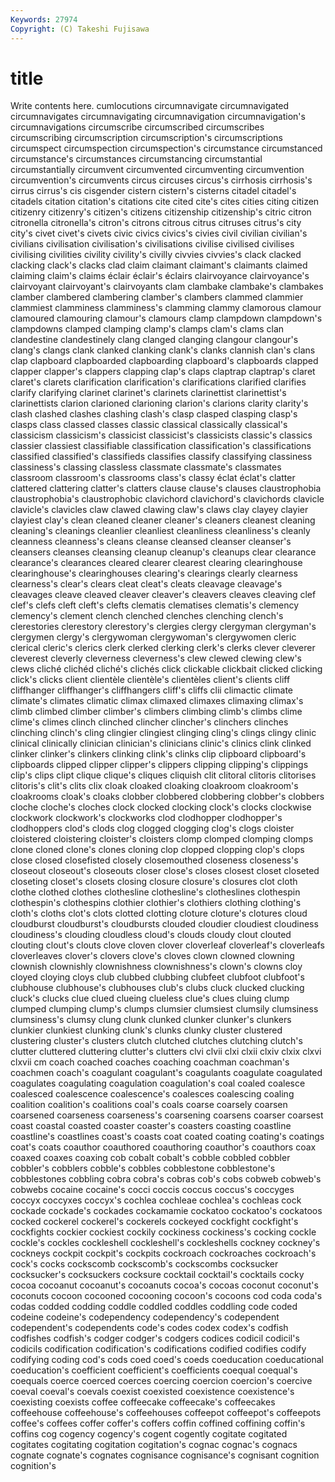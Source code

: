 ```yaml
---
Keywords: 27974 
Copyright: (C) Takeshi Fujisawa
---
```


# title

Write contents here.
cumlocutions circumnavigate
circumnavigated circumnavigates circumnavigating circumnavigation circumnavigation's circumnavigations circumscribe circumscribed circumscribes circumscribing
circumscription circumscription's circumscriptions circumspect circumspection circumspection's circumstance circumstanced circumstance's circumstances
circumstancing circumstantial circumstantially circumvent circumvented circumventing circumvention circumvention's circumvents circus
circuses circus's cirrhosis cirrhosis's cirrus cirrus's cis cisgender cistern cistern's
cisterns citadel citadel's citadels citation citation's citations cite cited cite's
cites cities citing citizen citizenry citizenry's citizen's citizens citizenship citizenship's
citric citron citronella citronella's citron's citrons citrous citrus citruses citrus's
city city's civet civet's civets civic civics civics's civies civil
civilian civilian's civilians civilisation civilisation's civilisations civilise civilised civilises civilising
civilities civility civility's civilly civvies civvies's clack clacked clacking clack's
clacks clad claim claimant claimant's claimants claimed claiming claim's claims
éclair éclair's éclairs clairvoyance clairvoyance's clairvoyant clairvoyant's clairvoyants clam clambake
clambake's clambakes clamber clambered clambering clamber's clambers clammed clammier clammiest
clamminess clamminess's clamming clammy clamorous clamour clamoured clamouring clamour's clamours
clamp clampdown clampdown's clampdowns clamped clamping clamp's clamps clam's clams
clan clandestine clandestinely clang clanged clanging clangour clangour's clang's clangs
clank clanked clanking clank's clanks clannish clan's clans clap clapboard
clapboarded clapboarding clapboard's clapboards clapped clapper clapper's clappers clapping clap's
claps claptrap claptrap's claret claret's clarets clarification clarification's clarifications clarified
clarifies clarify clarifying clarinet clarinet's clarinets clarinettist clarinettist's clarinettists clarion
clarioned clarioning clarion's clarions clarity clarity's clash clashed clashes clashing
clash's clasp clasped clasping clasp's clasps class classed classes classic
classical classically classical's classicism classicism's classicist classicist's classicists classic's classics
classier classiest classifiable classification classification's classifications classified classified's classifieds classifies
classify classifying classiness classiness's classing classless classmate classmate's classmates classroom
classroom's classrooms class's classy éclat éclat's clatter clattered clattering clatter's
clatters clause clause's clauses claustrophobia claustrophobia's claustrophobic clavichord clavichord's clavichords
clavicle clavicle's clavicles claw clawed clawing claw's claws clay clayey
clayier clayiest clay's clean cleaned cleaner cleaner's cleaners cleanest cleaning
cleaning's cleanings cleanlier cleanliest cleanliness cleanliness's cleanly cleanness cleanness's cleans
cleanse cleansed cleanser cleanser's cleansers cleanses cleansing cleanup cleanup's cleanups
clear clearance clearance's clearances cleared clearer clearest clearing clearinghouse clearinghouse's
clearinghouses clearing's clearings clearly clearness clearness's clear's clears cleat cleat's
cleats cleavage cleavage's cleavages cleave cleaved cleaver cleaver's cleavers cleaves
cleaving clef clef's clefs cleft cleft's clefts clematis clematises clematis's
clemency clemency's clement clench clenched clenches clenching clench's clerestories clerestory
clerestory's clergies clergy clergyman clergyman's clergymen clergy's clergywoman clergywoman's clergywomen
cleric clerical cleric's clerics clerk clerked clerking clerk's clerks clever
cleverer cleverest cleverly cleverness cleverness's clew clewed clewing clew's clews
cliché clichéd cliché's clichés click clickable clickbait clicked clicking click's
clicks client clientèle clientèle's clientèles client's clients cliff cliffhanger cliffhanger's
cliffhangers cliff's cliffs clii climactic climate climate's climates climatic climax
climaxed climaxes climaxing climax's climb climbed climber climber's climbers climbing
climb's climbs clime clime's climes clinch clinched clincher clincher's clinchers
clinches clinching clinch's cling clingier clingiest clinging cling's clings clingy
clinic clinical clinically clinician clinician's clinicians clinic's clinics clink clinked
clinker clinker's clinkers clinking clink's clinks clip clipboard clipboard's clipboards
clipped clipper clipper's clippers clipping clipping's clippings clip's clips clipt
clique clique's cliques cliquish clit clitoral clitoris clitorises clitoris's clit's
clits clix cloak cloaked cloaking cloakroom cloakroom's cloakrooms cloak's cloaks
clobber clobbered clobbering clobber's clobbers cloche cloche's cloches clock clocked
clocking clock's clocks clockwise clockwork clockwork's clockworks clod clodhopper clodhopper's
clodhoppers clod's clods clog clogged clogging clog's clogs cloister cloistered
cloistering cloister's cloisters clomp clomped clomping clomps clone cloned clone's
clones cloning clop clopped clopping clop's clops close closed closefisted
closely closemouthed closeness closeness's closeout closeout's closeouts closer close's closes
closest closet closeted closeting closet's closets closing closure closure's closures
clot cloth clothe clothed clothes clothesline clothesline's clotheslines clothespin clothespin's
clothespins clothier clothier's clothiers clothing clothing's cloth's cloths clot's clots
clotted clotting cloture cloture's clotures cloud cloudburst cloudburst's cloudbursts clouded
cloudier cloudiest cloudiness cloudiness's clouding cloudless cloud's clouds cloudy clout
clouted clouting clout's clouts clove cloven clover cloverleaf cloverleaf's cloverleafs
cloverleaves clover's clovers clove's cloves clown clowned clowning clownish clownishly
clownishness clownishness's clown's clowns cloy cloyed cloying cloys club clubbed
clubbing clubfeet clubfoot clubfoot's clubhouse clubhouse's clubhouses club's clubs cluck
clucked clucking cluck's clucks clue clued clueing clueless clue's clues
cluing clump clumped clumping clump's clumps clumsier clumsiest clumsily clumsiness
clumsiness's clumsy clung clunk clunked clunker clunker's clunkers clunkier clunkiest
clunking clunk's clunks clunky cluster clustered clustering cluster's clusters clutch
clutched clutches clutching clutch's clutter cluttered cluttering clutter's clutters clvi
clvii clxi clxii clxiv clxix clxvi clxvii cm coach coached
coaches coaching coachman coachman's coachmen coach's coagulant coagulant's coagulants coagulate
coagulated coagulates coagulating coagulation coagulation's coal coaled coalesce coalesced coalescence
coalescence's coalesces coalescing coaling coalition coalition's coalitions coal's coals coarse
coarsely coarsen coarsened coarseness coarseness's coarsening coarsens coarser coarsest coast
coastal coasted coaster coaster's coasters coasting coastline coastline's coastlines coast's
coasts coat coated coating coating's coatings coat's coats coauthor coauthored
coauthoring coauthor's coauthors coax coaxed coaxes coaxing cob cobalt cobalt's
cobble cobbled cobbler cobbler's cobblers cobble's cobbles cobblestone cobblestone's cobblestones
cobbling cobra cobra's cobras cob's cobs cobweb cobweb's cobwebs cocaine
cocaine's cocci coccis coccus coccus's coccyges coccyx coccyxes coccyx's cochlea
cochleae cochlea's cochleas cock cockade cockade's cockades cockamamie cockatoo cockatoo's
cockatoos cocked cockerel cockerel's cockerels cockeyed cockfight cockfight's cockfights cockier
cockiest cockily cockiness cockiness's cocking cockle cockle's cockles cockleshell cockleshell's
cockleshells cockney cockney's cockneys cockpit cockpit's cockpits cockroach cockroaches cockroach's
cock's cocks cockscomb cockscomb's cockscombs cocksucker cocksucker's cocksuckers cocksure cocktail
cocktail's cocktails cocky cocoa cocoanut cocoanut's cocoanuts cocoa's cocoas coconut
coconut's coconuts cocoon cocooned cocooning cocoon's cocoons cod coda coda's
codas codded codding coddle coddled coddles coddling code coded codeine
codeine's codependency codependency's codependent codependent's codependents code's codes codex codex's
codfish codfishes codfish's codger codger's codgers codices codicil codicil's codicils
codification codification's codifications codified codifies codify codifying coding cod's cods
coed coed's coeds coeducation coeducational coeducation's coefficient coefficient's coefficients coequal
coequal's coequals coerce coerced coerces coercing coercion coercion's coercive coeval
coeval's coevals coexist coexisted coexistence coexistence's coexisting coexists coffee coffeecake
coffeecake's coffeecakes coffeehouse coffeehouse's coffeehouses coffeepot coffeepot's coffeepots coffee's coffees
coffer coffer's coffers coffin coffined coffining coffin's coffins cog cogency
cogency's cogent cogently cogitate cogitated cogitates cogitating cogitation cogitation's cognac
cognac's cognacs cognate cognate's cognates cognisance cognisance's cognisant cognition cognition's
